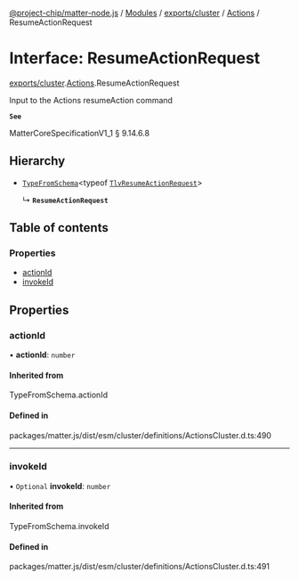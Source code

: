 [@project-chip/matter-node.js](../README.md) / [Modules](../modules.md) / [exports/cluster](../modules/exports_cluster.md) / [Actions](../modules/exports_cluster.Actions.md) / ResumeActionRequest

# Interface: ResumeActionRequest

[exports/cluster](../modules/exports_cluster.md).[Actions](../modules/exports_cluster.Actions.md).ResumeActionRequest

Input to the Actions resumeAction command

**`See`**

MatterCoreSpecificationV1_1 § 9.14.6.8

## Hierarchy

- [`TypeFromSchema`](../modules/exports_tlv.md#typefromschema)\<typeof [`TlvResumeActionRequest`](../modules/exports_cluster.Actions.md#tlvresumeactionrequest)\>

  ↳ **`ResumeActionRequest`**

## Table of contents

### Properties

- [actionId](exports_cluster.Actions.ResumeActionRequest.md#actionid)
- [invokeId](exports_cluster.Actions.ResumeActionRequest.md#invokeid)

## Properties

### actionId

• **actionId**: `number`

#### Inherited from

TypeFromSchema.actionId

#### Defined in

packages/matter.js/dist/esm/cluster/definitions/ActionsCluster.d.ts:490

___

### invokeId

• `Optional` **invokeId**: `number`

#### Inherited from

TypeFromSchema.invokeId

#### Defined in

packages/matter.js/dist/esm/cluster/definitions/ActionsCluster.d.ts:491
